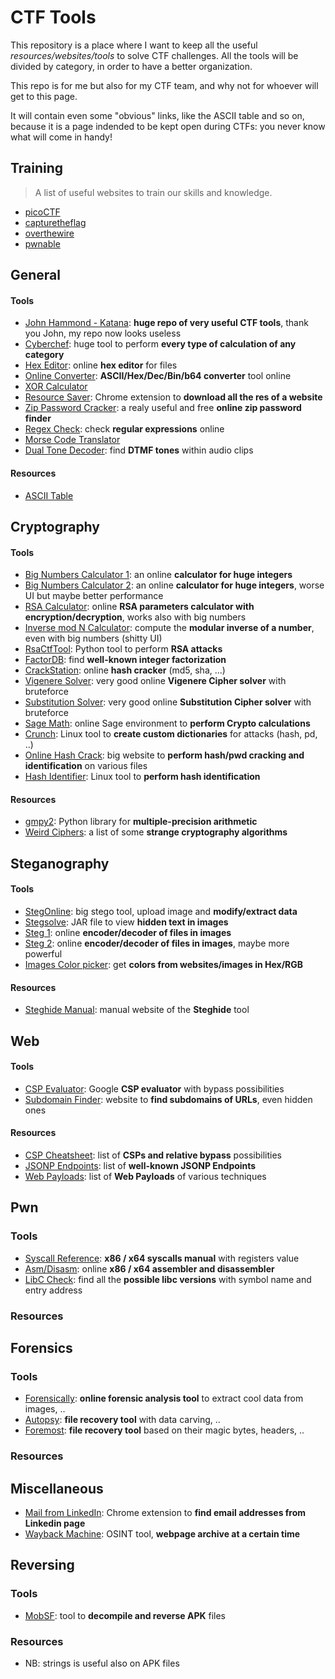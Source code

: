 # CTF Tools
This repository is a place where I want to keep all the useful *resources/websites/tools* to solve CTF challenges. All the tools will be divided by category, in order to have a better organization.

This repo is for me but also for my CTF team, and why not for whoever will get to this page.

It will contain even some "obvious" links, like the ASCII table and so on, because it is a page indended to be kept open during CTFs: you never know what will come in handy!

## Training
> A list of useful websites to train our skills and knowledge.
- [picoCTF](https://picoctf.org/)
- [capturetheflag](https://capturetheflag.it/risorse/come-imparo)
- [overthewire](https://overthewire.org/wargames/)
- [pwnable](http://pwnable.kr/)

## General
#### Tools
- [John Hammond - Katana](https://github.com/JohnHammond/ctf-katana): **huge repo of very useful CTF tools**, thank you John, my repo now looks useless 
- [Cyberchef](https://gchq.github.io/CyberChef/): huge tool to perform **every type of calculation of any category**
- [Hex Editor](https://hexed.it/): online **hex editor** for files
- [Online Converter](https://www.rapidtables.com/convert/number/ascii-hex-bin-dec-converter.html): **ASCII/Hex/Dec/Bin/b64 converter** tool online
- [XOR Calculator](http://xor.pw/)
- [Resource Saver](https://chrome.google.com/webstore/detail/save-all-resources/abpdnfjocnmdomablahdcfnoggeeiedb?hl=en-US): Chrome extension to **download all the res of a website**
- [Zip Password Cracker](https://passwordrecovery.io/zip-file-password-removal/): a realy useful and free **online zip password finder**
- [Regex Check](https://www.debuggex.com/): check **regular expressions** online
- [Morse Code Translator](https://morsecode.world/international/translator.html)
- [Dual Tone Decoder](http://dialabc.com/sound/detect/): find **DTMF tones** within audio clips
#### Resources
- [ASCII Table](http://www.asciitable.com/)

## Cryptography
#### Tools
- [Big Numbers Calculator 1](http://www.javascripter.net/math/calculators/100digitbigintcalculator.htm): an online **calculator for huge integers**
- [Big Numbers Calculator 2](https://defuse.ca/big-number-calculator.htm): an online **calculator for huge integers**, worse UI but maybe better performance
- [RSA Calculator](https://www.cryptool.org/en/cto/highlights/rsa-step-by-step): online **RSA parameters calculator with encryption/decryption**, works also with big numbers 
- [Inverse mod N Calculator](https://www.dcode.fr/modular-inverse): compute the **modular inverse of a number**, even with big numbers (shitty UI)
- [RsaCtfTool](https://github.com/Ganapati/RsaCtfTool): Python tool to perform **RSA attacks**
- [FactorDB](http://factordb.com/): find **well-known integer factorization**
- [CrackStation](https://crackstation.net/): online **hash cracker** (md5, sha, ...)
- [Vigenere Solver](https://www.guballa.de/vigenere-solver): very good online **Vigenere Cipher solver** with bruteforce
- [Substitution Solver](https://www.guballa.de/substitution-solver): very good online **Substitution Cipher solver** with bruteforce
- [Sage Math](https://sagecell.sagemath.org/): online Sage environment to **perform Crypto calculations**
- [Crunch](https://tools.kali.org/password-attacks/crunch): Linux tool to **create custom dictionaries** for attacks (hash, pd, ..)
- [Online Hash Crack](https://www.onlinehashcrack.com/): big website to **perform hash/pwd cracking and identification** on various files
- [Hash Identifier](https://tools.kali.org/password-attacks/hash-identifier): Linux tool to **perform hash identification**
#### Resources
- [gmpy2](https://gmpy2.readthedocs.io/en/latest/intro.html): Python library for **multiple-precision arithmetic**
- [Weird Ciphers](http://www.quadibloc.com/crypto/intro.htm): a list of some **strange cryptography algorithms**

## Steganography
#### Tools
- [StegOnline](https://stegonline.georgeom.net): big stego tool, upload image and **modify/extract data**
- [Stegsolve](https://github.com/eugenekolo/sec-tools/tree/master/stego/stegsolve/stegsolve): JAR file to view **hidden text in images**
- [Steg 1](https://stylesuxx.github.io/steganography/): online **encoder/decoder of files in images**
- [Steg 2](https://futureboy.us/stegano/decinput.html): online **encoder/decoder of files in images**, maybe more powerful
- [Images Color picker](https://imagecolorpicker.com/): get **colors from websites/images in Hex/RGB**
#### Resources
- [Steghide Manual](http://steghide.sourceforge.net/documentation/manpage.php): manual website of the **Steghide** tool

## Web
#### Tools
- [CSP Evaluator](https://csp-evaluator.withgoogle.com/): Google **CSP evaluator** with bypass possibilities
- [Subdomain Finder](https://subdomainfinder.c99.nl/index.php): website to **find subdomains of URLs**, even hidden ones
#### Resources
- [CSP Cheatsheet](https://six2dez.gitbook.io/pentest-book/enumeration/web/csp): list of **CSPs and relative bypass** possibilities
- [JSONP Endpoints](https://github.com/zigoo0/JSONBee/blob/master/jsonp.txt): list of **well-known JSONP Endpoints**
- [Web Payloads](https://github.com/swisskyrepo/PayloadsAllTheThings): list of **Web Payloads** of various techniques

## Pwn
### Tools
- [Syscall Reference](https://syscalls.w3challs.com/): **x86 / x64 syscalls manual** with registers value
- [Asm/Disasm](https://defuse.ca/online-x86-assembler.htm#disassembly): online **x86 / x64 assembler and disassembler**
- [LibC Check](https://libc.blukat.me/?q=puts%3A0x7f51bf2ee9c0&l=libc6_2.27-3ubuntu1_amd64): find all the **possible libc versions** with symbol name and entry address
### Resources

## Forensics
### Tools
- [Forensically](https://29a.ch/photo-forensics/#forensic-magnifier): **online forensic analysis tool** to extract cool data from images, .. 
- [Autopsy](https://www.sleuthkit.org/autopsy/): **file recovery tool** with data carving, ..
- [Foremost](https://tools.kali.org/forensics/foremost): **file recovery tool** based on their magic bytes, headers, ..

### Resources
## Miscellaneous
- [Mail from LinkedIn](https://skrapp.io/tutorials/linkedin-email-finder): Chrome extension to **find email addresses from Linkedin page**
- [Wayback Machine](https://archive.org/web/): OSINT tool, **webpage archive at a certain time**

## Reversing
### Tools
- [MobSF](https://github.com/MobSF/Mobile-Security-Framework-MobSF): tool to **decompile and reverse APK** files
### Resources
- NB: strings is useful also on APK files
